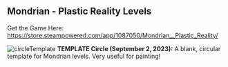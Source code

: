 Mondrian - Plastic Reality Levels
---------------------------------
Get the Game Here: https://store.steampowered.com/app/1087050/Mondrian__Plastic_Reality/

![circleTemplate](https://github.com/user-attachments/assets/4abc31c9-effe-4be4-aee0-415be72cd7d6)
<b>TEMPLATE Circle (September 2, 2023):</b> A blank, circular template for Mondrian levels. Very useful for painting!
